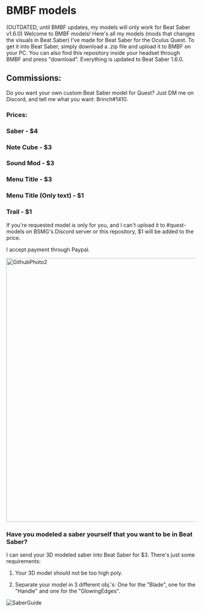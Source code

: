 # BMBF models
(OUTDATED, until BMBF updates, my models will only work for Beat Saber v1.6.0) Welcome to BMBF models! Here's all my models (mods that changes the visuals in Beat Saber) I've made for Beat Saber for the Oculus Quest.
To get it into Beat Saber, simply download a .zip file and upload it to BMBF on your PC. You can also find this repository inside your headset through BMBF and press "download". Everything is updated to Beat Saber 1.6.0.

## Commissions:
Do you want your own custom Beat Saber model for Quest? Just DM me on Discord, and tell me what you want: Brinch#1410.

### Prices:

### Saber - $4

### Note Cube - $3

### Sound Mod - $3

### Menu Title - $3

### Menu Title (Only text) - $1

### Trail - $1

If you're requested model is only for you, and I can't upload it to #quest-models on BSMG's Discord server or this repository, $1 will be added to the price.

I accept payment through Paypal.

<img width="700" alt="GithubPhoto2" src="https://user-images.githubusercontent.com/59196987/71414313-a8d81d80-2656-11ea-9940-403b19f4f7c6.png">

### Have you modeled a saber yourself that you want to be in Beat Saber?
I can send your 3D modeled saber into Beat Saber for $3. There's just some requirements:

1. Your 3D model should not be too high poly.

2. Separate your model in 3 different obj.'s: One for the "Blade", one for the "Handle" and one for the "GlowingEdges".

![SaberGuide](https://user-images.githubusercontent.com/59196987/72166961-840bd600-33ca-11ea-9a65-0d595688e8c3.png)
